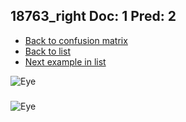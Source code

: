 ## 18763_right Doc: 1 Pred: 2
- [Back to confusion matrix](https://github.com/juliandewit/kaggle_retinopathy/blob/master/matrix.md)
- [Back to list](https://github.com/juliandewit/kaggle_retinopathy/blob/master/lists/12/list.md)
- [Next example in list](https://github.com/juliandewit/kaggle_retinopathy/blob/master/lists/12/19/19017_left.md)

![Eye](https://retinopaty.blob.core.windows.net/size1024/18763_right_1.jpeg)

### 

![Eye]()
